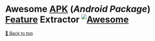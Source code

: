 # Awesome [APK](https://en.wikipedia.org/wiki/Apk_(file_format)) (_Android Package_) [Feature](https://en.wikipedia.org/wiki/Feature_(machine_learning)) Extractor [![Awesome](https://awesome.re/badge.svg)](https://awesome.re)






[🔼 Back to top](#awesome-apk-feature-extractor)
